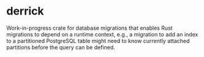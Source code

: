 # derrick

Work-in-progress crate for database migrations that enables Rust migrations to depend on a runtime
context, e.g., a migration to add an index to a partitioned PostgreSQL table might need to know
currently attached partitions before the query can be defined.
